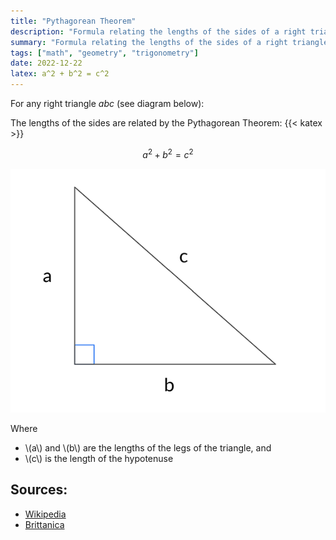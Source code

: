 ```yaml
---
title: "Pythagorean Theorem"
description: "Formula relating the lengths of the sides of a right triangle"
summary: "Formula relating the lengths of the sides of a right triangle"
tags: ["math", "geometry", "trigonometry"]
date: 2022-12-22
latex: a^2 + b^2 = c^2
---
```

For any right triangle *abc* (see diagram below):

The lengths of the sides are related by the Pythagorean Theorem:
{{< katex >}}

$$a^2 + b^2 = c^2$$

![right triangle](triangle.png)

Where

* \\(a\\) and \\(b\\) are the lengths of the legs of the triangle, and
* \\(c\\) is the length of the hypotenuse

## Sources:
* [Wikipedia](https://en.wikipedia.org/wiki/Pythagorean_theorem)
* [Brittanica](https://www.britannica.com/science/Pythagorean-theorem)

